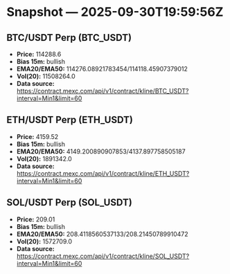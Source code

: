 # Snapshot — 2025-09-30T19:59:56Z

## BTC/USDT Perp (BTC_USDT)
- **Price:** 114288.6
- **Bias 15m:** bullish
- **EMA20/EMA50:** 114276.08921783454/114118.45907379012
- **Vol(20):** 11508264.0
- **Data source:** https://contract.mexc.com/api/v1/contract/kline/BTC_USDT?interval=Min1&limit=60

## ETH/USDT Perp (ETH_USDT)
- **Price:** 4159.52
- **Bias 15m:** bullish
- **EMA20/EMA50:** 4149.200890907853/4137.897758505187
- **Vol(20):** 1891342.0
- **Data source:** https://contract.mexc.com/api/v1/contract/kline/ETH_USDT?interval=Min1&limit=60

## SOL/USDT Perp (SOL_USDT)
- **Price:** 209.01
- **Bias 15m:** bullish
- **EMA20/EMA50:** 208.4118560537133/208.21450789910472
- **Vol(20):** 1572709.0
- **Data source:** https://contract.mexc.com/api/v1/contract/kline/SOL_USDT?interval=Min1&limit=60
